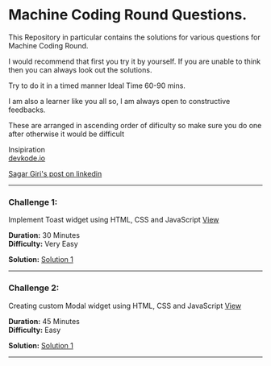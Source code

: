 # Machine Coding Round Questions.

This Repository in particular contains the solutions for various questions for Machine Coding Round.

I would recommend that first you try it by yourself. If you are unable to think then you can always look out the solutions.

Try to do it in a timed manner
Ideal Time 60-90 mins.

I am also a learner like you all so, I am always open to constructive feedbacks.

These are arranged in ascending order of dificulty so make sure you do one after otherwise it would be difficult

Insipiration </br>
[devkode.io](https://github.com/devkodeio/the-dom-challenge)

[Sagar Giri's post on linkedin](https://www.linkedin.com/posts/sagargiri07_frontend-interviews-html-activity-6907888480366534656-9j8v/)

---

### Challenge 1:

Implement Toast widget using HTML, CSS and JavaScript [View](./Toast/README.md)

**Duration:** 30 Minutes <br/>
**Difficulty:** Very Easy <br/>

**Solution:** [Solution 1]()

---

### Challenge 2:

Creating custom Modal widget using HTML, CSS and JavaScript [View](./Modal/README.md)

**Duration:** 45 Minutes <br/>
**Difficulty:** Easy <br/>

**Solution:** [Solution 1]()

---
